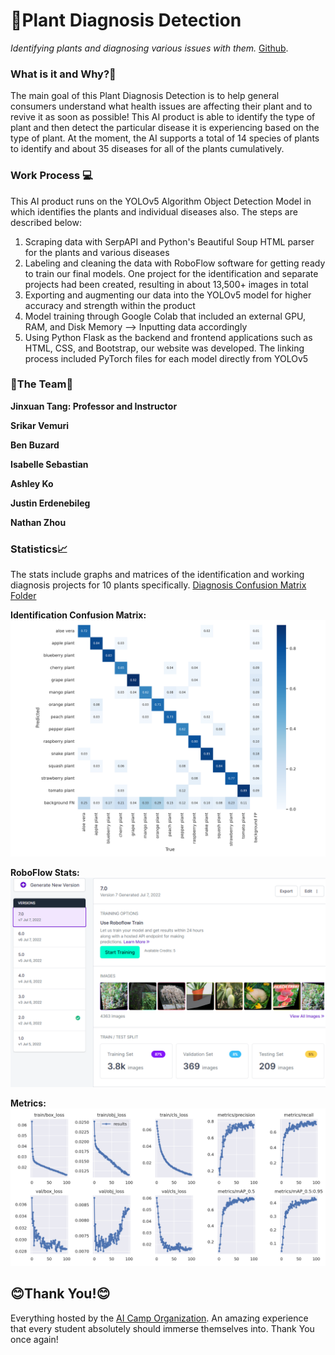 # 🌱Plant Diagnosis Detection

_Identifying plants and diagnosing various issues with them._
[Github](https://github.com/organization-x/omni/issues).

### What is it and Why?🤔

The main goal of this Plant Diagnosis Detection is to help general consumers understand what health issues are affecting their plant and to revive it as soon as possible! This AI product is able to identify the type of plant and then detect the particular disease it is experiencing based on the type of plant. At the moment, the AI supports a total of 14 species of plants to identify and about 35 diseases for all of the plants cumulatively. 

### Work Process 💻

This AI product runs on the YOLOv5 Algorithm Object Detection Model in which identifies the plants and individual diseases also. The steps are described below:

  1. Scraping data with SerpAPI and Python's Beautiful Soup HTML parser for the plants and various diseases
  2. Labeling and cleaning the data with RoboFlow software for getting ready to train our final models. One project for the identification and separate projects had been created, resulting in about 13,500+ images in total
  3. Exporting and augmenting our data into the YOLOv5 model for higher accuracy and strength within the product
  4. Model training through Google Colab that included an external GPU, RAM, and Disk Memory --> Inputting data accordingly
  5. Using Python Flask as the backend and frontend applications such as HTML, CSS, and Bootstrap, our website was developed. The linking process included PyTorch files for each model directly from YOLOv5
  

### 👏The Team👏

**Jinxuan Tang: Professor and Instructor**

**Srikar Vemuri**

**Ben Buzard**

**Isabelle Sebastian**

**Ashley Ko**

**Justin Erdenebileg**

**Nathan Zhou**

<!-- ### Usage🚀

First clone this repository through 

`https://github.com/organization-x/omni`

cd into the `/app` folder

`python3 -m pip install -r requirements.txt`

edit line 29 the `main.py` file to either the URL of the cocalc server you are on or `localhost` if you are running it on your own PC

Then, clone ultralytics yolov5 in the app folder, by running 

`git clone https://github.com/ultralytics/yolov5`
`pip install -r yolov5/requirements.txt`

Run

 `python3 -main.py`

to start the server on local, most changes while developing will be picked up in realtime by the server -->

### Statistics📈

The stats include graphs and matrices of the identification and working diagnosis projects for 10 plants specifically. [Diagnosis Confusion Matrix Folder](https://drive.google.com/drive/folders/1d2rJ411F4MO6CYwUYqsSeXC-8mZteS77?usp=sharing "Diagnosis")

**Identification Confusion Matrix:**
![](https://github.com/Plant-Identification-and-Diagnosis-AI/SC22-BatchB-DynamiteDuelers-PlantIdentificationAndDiagnosis/blob/omni_cv/app/static/images/confusion_matrixes/confusion_matrix.png?raw=true)


**RoboFlow Stats:**
![](https://github.com/Plant-Identification-and-Diagnosis-AI/SC22-BatchB-DynamiteDuelers-PlantIdentificationAndDiagnosis/blob/omni_cv/app/static/images/roboflow_stats.png?raw=true)


**Metrics:**
![](https://github.com/Plant-Identification-and-Diagnosis-AI/SC22-BatchB-DynamiteDuelers-PlantIdentificationAndDiagnosis/blob/omni_cv/app/static/images/results.png?raw=true)


## 😊Thank You!😊
Everything hosted by the [AI Camp Organization](ai-camp.org "AI Camp"). An amazing experience that every student absolutely should immerse themselves into. Thank You once again!